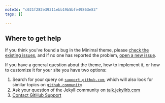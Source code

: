 ```yaml
---
noteId: "c021f282e39311ebb19b5bfe49863e83"
tags: []

---
```


## Where to get help

If you think you've found a bug in the Minimal theme, please [check the existing issues](https://github.com/pages-themes/minimal/issues), and if no one has reported the problem, [open a new issue](https://github.com/pages-themes/minimal/issues/new).

If you have a general question about the theme, how to implement it, or how to customize it for your site you have two options:

1. Search for your query on [`support.github.com`](https://support.github.com/?q=pages+Minimal+theme), which will also look for similar topics on [`github.community`](https://github.community/search?q=pages+Minimal+theme)
2. Ask your question of the Jekyll community on [talk.jekyllrb.com](https://talk.jekyllrb.com/)
3. [Contact GitHub Support](https://github.com/contact?form%5Bsubject%5D=GitHub%20Pages%20theme%20pages-themes/minimal)
